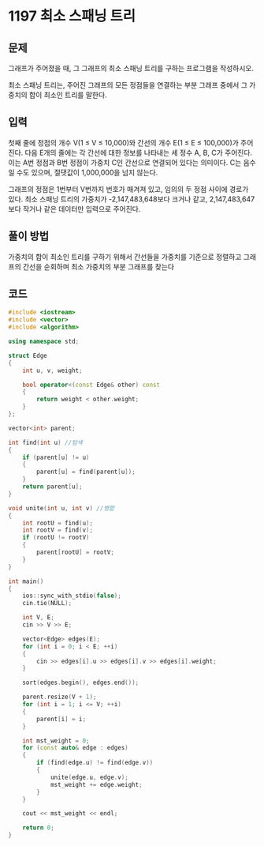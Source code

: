 <h1> 1197 최소 스패닝 트리</h1>

<h2>문제</h2>
그래프가 주어졌을 때, 그 그래프의 최소 스패닝 트리를 구하는 프로그램을 작성하시오.

최소 스패닝 트리는, 주어진 그래프의 모든 정점들을 연결하는 부분 그래프 중에서 그 가중치의 합이 최소인 트리를 말한다.


<h2>입력</h2>
첫째 줄에 정점의 개수 V(1 ≤ V ≤ 10,000)와 간선의 개수 E(1 ≤ E ≤ 100,000)가 주어진다. 다음 E개의 줄에는 각 간선에 대한 정보를 나타내는 세 정수 A, B, C가 주어진다. 이는 A번 정점과 B번 정점이 가중치 C인 간선으로 연결되어 있다는 의미이다. C는 음수일 수도 있으며, 절댓값이 1,000,000을 넘지 않는다.

그래프의 정점은 1번부터 V번까지 번호가 매겨져 있고, 임의의 두 정점 사이에 경로가 있다. 최소 스패닝 트리의 가중치가 -2,147,483,648보다 크거나 같고, 2,147,483,647보다 작거나 같은 데이터만 입력으로 주어진다.

<h2>풀이 방법</h2>

가중치의 합이 최소인 트리를 구하기 위해서 간선들을 가중치를 기준으로
정렬하고 그래프의 간선을 순회하며 최소 가중치의 부분 그래프를 찾는다


<h2> 코드 </h2>

```cpp
#include <iostream>
#include <vector>
#include <algorithm>

using namespace std;

struct Edge
{
    int u, v, weight;

    bool operator<(const Edge& other) const
    {
        return weight < other.weight;
    }
};

vector<int> parent;

int find(int u) //탐색
{
    if (parent[u] != u)
    {
        parent[u] = find(parent[u]);
    }
    return parent[u];
}

void unite(int u, int v) //병합
{
    int rootU = find(u);
    int rootV = find(v);
    if (rootU != rootV)
    {
        parent[rootU] = rootV;
    }
}

int main()
{
    ios::sync_with_stdio(false);
    cin.tie(NULL);

    int V, E;
    cin >> V >> E;

    vector<Edge> edges(E);
    for (int i = 0; i < E; ++i)
    {
        cin >> edges[i].u >> edges[i].v >> edges[i].weight;
    }

    sort(edges.begin(), edges.end());

    parent.resize(V + 1);
    for (int i = 1; i <= V; ++i)
    {
        parent[i] = i;
    }

    int mst_weight = 0;
    for (const auto& edge : edges)
    {
        if (find(edge.u) != find(edge.v))
        {
            unite(edge.u, edge.v);
            mst_weight += edge.weight;
        }
    }

    cout << mst_weight << endl;

    return 0;
}



```